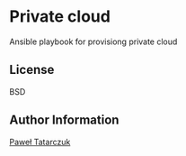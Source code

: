 Private cloud
=========

Ansible playbook for provisiong private cloud

License
-------

BSD

Author Information
------------------

[Paweł Tatarczuk](https://trawiasty.github.io)